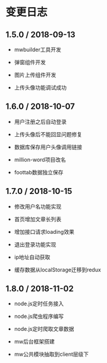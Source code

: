 
# 变更日志

## 1.5.0 / 2018-09-13 ##

- mwbuilder工具开发

- 弹窗组件开发

- 图片上传组件开发

- 上传头像功能调试成功

## 1.6.0 / 2018-10-07 ##

- 用户注册之后自动登录

- 上传头像后不能回显问题修复

- 数据库保存用户头像调用链接

- million-word项目改名

- foottab数据独立保存

## 1.7.0 / 2018-10-15 ##

- 修改用户名功能实现

- 首页增加文章长列表

- 增加接口请求loading效果

- 退出登录功能实现

- ip地址自动获取

- 缓存数据从localStorage迁移到redux

## 1.8.0 / 2018-11-02 ##

- node.js定时任务接入

- node.js爬虫程序编写

- node.js定时爬取文章数据

- mw后台框架搭建

- mw公共模块抽取到client层级下
